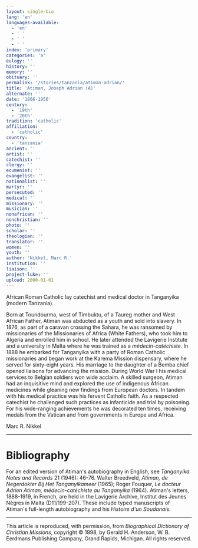 ```yaml
---
layout: single-bio
lang: 'en'
languages-available:
  - 'en'
  - ' '
  - ' '
  - ' '
index: 'primary'
categories: 'a'
eulogy: ''
history: ''
memory: ''
obituary: ''
permalink: '/stories/tanzania/atiman-adrian/'
title: 'Atiman, Joseph Adrian (A)'
alternate: ''
date: '1866-1956'
century:
  - '19th'
  - '20th'
tradition: 'catholic'
affiliation:
  - 'catholic'
country:
  - 'tanzania'
ancient: ''
artist: ''
catechist: ''
clergy: ''
ecumenist: ''
evangelist: ''
nationalist: ''
martyr: ''
persecuted: ''
medical: ''
missionary: ''
musician: ''
nonafrican: ''
nonchristian: ''
photo: ''
scholar: ''
theologian: ''
translator: ''
women: ''
youth: ''
author: 'Nikkel, Marc R.'
institution: ''
liaison: ''
project-luke: ''
upload: 2000-01-01
---
```



African Roman Catholic lay catechist and medical doctor in Tanganyika (modern Tanzania).

Born at Toundourma, west of Timbuktu, of a Taureg mother and West African Father, Atiman was abducted as a youth and sold into slavery.  In 1876, as part of a caravan crossing the Sahara, he was ransomed by missionaries of the Missionaries of Africa (White Fathers), who took him to Algeria and enrolled him in school.  He later attended the Lavigerie Institute and a university in Malta where he was trained as a *m&eacute;decin-cat&eacute;chiste*.  In 1888 he embarked for Tanganyika with a party of Roman Catholic missionaries and began work at the Karema Mission dispensary, where he served for sixty-eight years.  His marriage to the daughter of a Bemba chief opened liaisons for advancing the mission.  During World War I his medical services to Belgian soldiers won wide acclaim.  A skilled surgeon, Atiman had an inquisitive mind and explored the use of indigenous African medicines while gleaning new findings from European doctors.  In tandem with his medical practice was his fervent Catholic faith.  As a respected catechist he challenged such practices as infanticide and trial by poisoning.  For his wide-ranging achievements he was decorated ten times, receiving medals from the Vatican and from governments in Europe and Africa.

Marc R. Nikkel

---

# Bibliography

For an edited version of Atiman's autobiography in English, see *Tanganyika Notes and Records* 21 (1946): 46-76.  Walter Breedveld, *Atiman, de Negerdokter Bij Het Tanganyikameer* (1965); Roger Fouquer, *Le docteur Adrien Atiman, m&eacute;decin-cat&eacute;chiste au Tanganyika* (1964).  Atiman's letters, 1888-1919, in French, are held in the Lavigerie Archive, Institut des Jeunes N&egrave;gres in Malta (D11/199-207). These include typed manuscripts of Atiman's full-length autobiography and his *Histoire d'un Soudanais*.

---

This article is reproduced, with permission, from *Biographical Dictionary of Christian Missions*,   copyright &copy; 1998, by Gerald H. Anderson, W. B. Eerdmans Publishing Company, Grand Rapids, Michigan.  All rights reserved.